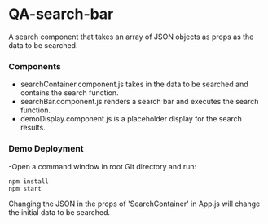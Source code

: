 # QA-search-bar

A search component that takes an array of JSON objects as props as the data to be searched. 

### Components
- searchContainer.component.js takes in the data to be searched and contains the search function.
- searchBar.component.js renders a search bar and executes the search function.
- demoDisplay.component.js is a placeholder display for the search results.

### Demo Deployment

-Open a command window in root Git directory and run:

```
npm install
npm start
```
Changing the JSON in the props of 'SearchContainer' in App.js will change the initial data to be searched.
